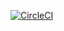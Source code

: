 [![CircleCI](https://circleci.com/gh/microsoftly/luis-entity-builder/tree/master.svg?style=shield)](https://circleci.com/gh/microsoftly/luis-entity-builder/tree/master)